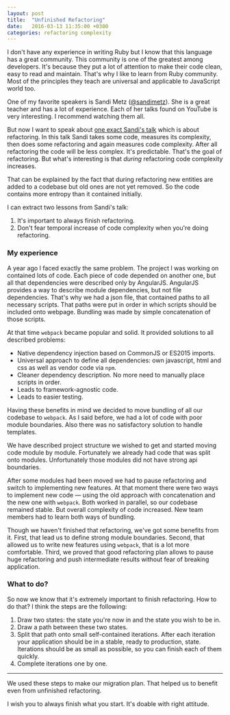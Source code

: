 ```yaml
---
layout: post
title:  "Unfinished Refactoring"
date:   2016-03-13 11:35:00 +0300
categories: refactoring complexity
---
```


I don't have any experience in writing Ruby but I know that this language has a great community.
This community is one of the greatest among developers.
It's because they put a lot of attention to make their code clean, easy to read and maintain.
That's why I like to learn from Ruby community.
Most of the principles they teach are universal and applicable to JavaScript world too.

One of my favorite speakers is Sandi Metz ([@sandimetz](https://twitter.com/sandimetz)).
She is a great teacher and has a lot of experience.
Each of her talks found on YouTube is very interesting.
I recommend watching them all.

But now I want to speak about [one exact Sandi's talk](https://youtu.be/8bZh5LMaSmE) which is about refactoring.
In this talk Sandi takes some code, measures its complexity, then does some refactoring and again measures code complexity.
After all refactoring the code will be less complex.
It's predictable.
That's the goal of refactoring.
But what's interesting is that *during* refactoring code complexity increases.

That can be explained by the fact that during refactoring new entities are added to a codebase but old ones are not yet removed.
So the code contains more entropy than it contained initially.

I can extract two lessons from Sandi's talk:

1. It's important to always finish refactoring.
2. Don't fear temporal increase of code complexity when you're doing refactoring.

### My experience

A year ago I faced exactly the same problem.
The project I was working on contained lots of code.
Each piece of code depended on another one, but all that dependencies were described only by AngularJS.
AngularJS provides a way to describe module dependencies, but not file dependencies.
That's why we had a json file, that contained paths to all necessary scripts.
That paths were put in order in which scripts should be included onto webpage.
Bundling was made by simple concatenation of those scripts.

At that time `webpack` became popular and solid.
It provided solutions to all described problems:

* Native dependency injection based on CommonJS or ES2015 imports.
* Universal approach to define all dependencies: own javascript, html and css as well as vendor code via `npm`.
* Cleaner dependency description. No more need to manually place scripts in order.
* Leads to framework-agnostic code.
* Leads to easier testing.

Having these benefits in mind we decided to move bundling of all our codebase to `webpack`.
As I said before, we had a lot of code with poor module boundaries.
Also there was no satisfactory solution to handle templates.

We have described project structure we wished to get and started moving code module by module.
Fortunately we already had code that was split onto modules.
Unfortunately those modules did not have strong api boundaries.

After some modules had been moved we had to pause refactoring and switch to implementing new features.
At that moment there were two ways to implement new code — using the old approach with concatenation and the new one with `webpack`.
Both worked in parallel, so our codebase remained stable.
But overall complexity of code increased.
New team members had to learn both ways of bundling.

Though we haven't finished that refactoring, we've got some benefits from it.
First, that lead us to define strong module boundaries.
Second, that allowed us to write new features using `webpack`, that is a lot more comfortable.
Third, we proved that good refactoring plan allows to pause huge refactoring and push intermediate results without fear of breaking application.

### What to do?

So now we know that it's extremely important to finish refactoring.
How to do that? I think the steps are the following:

1. Draw two states: the state you're now in and the state you wish to be in.
2. Draw a path between these two states.
3. Split that path onto small self-contained iterations.
   After each iteration your application should be in a stable, ready to production, state.
   Iterations should be as small as possible, so you can finish each of them quickly.
4. Complete iterations one by one.

----

We used these steps to make our migration plan.
That helped us to benefit even from unfinished refactoring.

I wish you to always finish what you start.
It's doable with right attitude.
